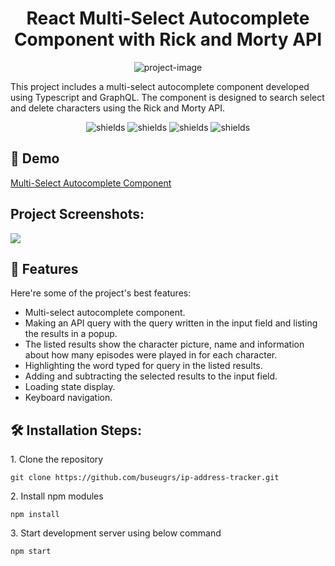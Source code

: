 <h1 align="center" id="title">React Multi-Select Autocomplete Component with Rick and Morty API</h1>

<p align="center"><img src="https://socialify.git.ci/buseugrs/multi-select-autocomplete/image?language=1&amp;name=1&amp;owner=1&amp;pattern=Circuit%20Board&amp;theme=Light" alt="project-image"></p>

<p id="description">This project includes a multi-select autocomplete component developed using Typescript and GraphQL. The component is designed to search select and delete characters using the Rick and Morty API.</p>

<p align="center"><img src="https://img.shields.io/badge/VSCode-%23007ACC?logo=visualstudiocode&amp;logoColor=%23007ACC&amp;labelColor=white" alt="shields"> <img src="https://img.shields.io/badge/React-%2361DAFB?logo=react&amp;logoColor=%2361DAFB&amp;labelColor=white" alt="shields"> <img src="https://img.shields.io/badge/TypeScript-%233178C6?logo=typescript&amp;logoColor=%233178C6&amp;labelColor=white" alt="shields"> <img src="https://img.shields.io/badge/GraphQL-%23E10098?logo=graphql&amp;logoColor=%23E10098&amp;labelColor=white" alt="shields"></p>

<h2>🚀 Demo</h2>

<a href="https://multi-select-autocomplete-flame.vercel.app/" target="_blank" rel="noreferrer"> Multi-Select Autocomplete Component </a>

<h2>Project Screenshots:</h2>

<img src="https://private-user-images.githubusercontent.com/112654875/317253794-9ef4c5f3-b644-4b85-b7b0-aaba372363cf.png?jwt=eyJhbGciOiJIUzI1NiIsInR5cCI6IkpXVCJ9.eyJpc3MiOiJnaXRodWIuY29tIiwiYXVkIjoicmF3LmdpdGh1YnVzZXJjb250ZW50LmNvbSIsImtleSI6ImtleTUiLCJleHAiOjE3MTE1NDEwNzMsIm5iZiI6MTcxMTU0MDc3MywicGF0aCI6Ii8xMTI2NTQ4NzUvMzE3MjUzNzk0LTllZjRjNWYzLWI2NDQtNGI4NS1iN2IwLWFhYmEzNzIzNjNjZi5wbmc_WC1BbXotQWxnb3JpdGhtPUFXUzQtSE1BQy1TSEEyNTYmWC1BbXotQ3JlZGVudGlhbD1BS0lBVkNPRFlMU0E1M1BRSzRaQSUyRjIwMjQwMzI3JTJGdXMtZWFzdC0xJTJGczMlMkZhd3M0X3JlcXVlc3QmWC1BbXotRGF0ZT0yMDI0MDMyN1QxMTU5MzNaJlgtQW16LUV4cGlyZXM9MzAwJlgtQW16LVNpZ25hdHVyZT01ZmEyNWJhZWYzN2NiMGVmYThiYzdmOTVjMzA3MjlkZjI5NTg3ZDMxMTE3MDE0NTY4ZTc5M2E1ZTc5MmY1YzM0JlgtQW16LVNpZ25lZEhlYWRlcnM9aG9zdCZhY3Rvcl9pZD0wJmtleV9pZD0wJnJlcG9faWQ9MCJ9.ns2mknX8A5D_xS65-iGb7-mRlq4869zxBS0wwqTW5Dk">

<h2>🧐 Features</h2>

Here're some of the project's best features:

*  Multi-select autocomplete component.
*  Making an API query with the query written in the input field and listing the results in a popup.
*  The listed results show the character picture, name and information about how many episodes were played in for each character.
*  Highlighting the word typed for query in the listed results.
*  Adding and subtracting the selected results to the input field.
*  Loading state display.
*  Keyboard navigation.

<h2>🛠️ Installation Steps:</h2>

<p>1. Clone the repository</p>

```
git clone https://github.com/buseugrs/ip-address-tracker.git
```

<p>2. Install npm modules</p>

```
npm install
```

<p>3. Start development server using below command</p>

```
npm start
```
